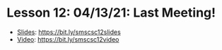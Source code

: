 # Lesson 12: 04/13/21: Last Meeting!
* [Slides](https://bit.ly/smscsc12slides): https://bit.ly/smscsc12slides  
* [Video](https://bit.ly/smscsc12video):  https://bit.ly/smscsc12video

